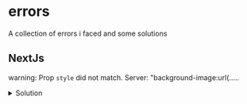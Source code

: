 # errors
A collection of errors i faced and some solutions


## NextJs
warning: Prop `style` did not match. Server: "background-image:url(.....
<details>
  <summary>Solution</summary>

  ### 01

  ### Error
  ```js
<div>
    style={{
       backgroundImage: `url("${url}")`,
       rotate: Math.random() < 0.5 ? "15deg" : "-15deg",
    }}
</div>
  ```
  ### Solution
  ```js
<div>
    style={{
       backgroundImage: `url("${url}")`,
       rotate: [1, 2, 5].includes(key) ? "15deg" : "-15deg",
    }}
</div>
  ```
</details>
